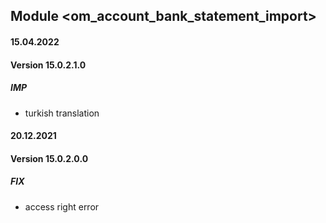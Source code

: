 ## Module <om_account_bank_statement_import>

#### 15.04.2022
#### Version 15.0.2.1.0
##### IMP
- turkish translation

#### 20.12.2021
#### Version 15.0.2.0.0
##### FIX
- access right error
